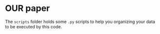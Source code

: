 # OUR paper

The `scripts` folder holds some `.py` scripts to help you organizing your data to be executed by this code.
